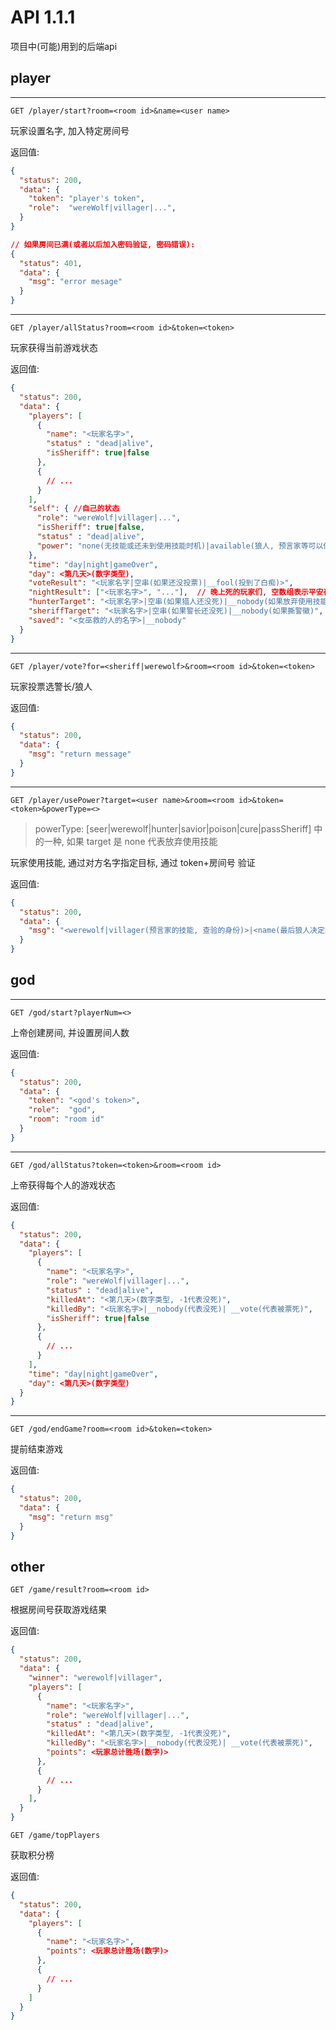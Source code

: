 
# API 1.1.1

项目中(可能)用到的后端api

## player

---

`GET /player/start?room=<room id>&name=<user name>`

玩家设置名字, 加入特定房间号

返回值:

```json
{
  "status": 200,
  "data": {
    "token": "player's token",
    "role":  "wereWolf|villager|...",
  }
}

// 如果房间已满(或者以后加入密码验证, 密码错误):
{
  "status": 401,
  "data": {
    "msg": "error mesage"
  }
}
```

---

`GET /player/allStatus?room=<room id>&token=<token>`

玩家获得当前游戏状态

返回值:

```json
{
  "status": 200,
  "data": {
    "players": [
      {
        "name": "<玩家名字>",
        "status" : "dead|alive",
        "isSheriff": true|false
      },
      {
        // ...
      }
    ],
    "self": { //自己的状态
      "role": "wereWolf|villager|...",
      "isSheriff": true|false,
      "status" : "dead|alive",
      "power": "none(无技能或还未到使用技能时机)|available(狼人, 预言家等可以使用技能)|available[0123](女巫可以使用 0:无技能, 1:灵药, 2:毒药, 3:两者",
    },
    "time": "day|night|gameOver",
    "day": <第几天>(数字类型),
    "voteResult": "<玩家名字|空串(如果还没投票)|__fool(投到了白痴)>",
    "nightResult": ["<玩家名字>", "..."],  // 晚上死的玩家们, 空数组表示平安夜
    "hunterTarget": "<玩家名字>|空串(如果猎人还没死)|__nobody(如果放弃使用技能)",
    "sheriffTarget": "<玩家名字>|空串(如果警长还没死)|__nobody(如果撕警徽)",
    "saved": "<女巫救的人的名字>|__nobody"
  }
}
```

---

`GET /player/vote?for=<sheriff|werewolf>&room=<room id>&token=<token>`

玩家投票选警长/狼人

返回值:

```json
{
  "status": 200,
  "data": {
    "msg": "return message"
  }
}
```

---

`GET /player/usePower?target=<user name>&room=<room id>&token=<token>&powerType=<>`

> powerType: [seer|werewolf|hunter|savior|poison|cure|passSheriff] 中的一种, 如果 target 是 none 代表放弃使用技能

玩家使用技能, 通过对方名字指定目标, 通过 token+房间号 验证

返回值:

```json
{
  "status": 200,
  "data": {
    "msg": "<werewolf|villager(预言家的技能, 查验的身份)>|<name(最后狼人决定杀掉的人的名字)>|<ok|retry(守卫如果连续两晚守护同一个人, 返回retry, 并重新释放技能)>|ok(女巫)"
  }
}
```

## god

---

`GET /god/start?playerNum=<>`

上帝创建房间, 并设置房间人数

返回值:

```json
{
  "status": 200,
  "data": {
    "token": "<god's token>",
    "role":  "god",
    "room": "room id"
  }
}
```

---

`GET /god/allStatus?token=<token>&room=<room id>`

上帝获得每个人的游戏状态

返回值:

```json
{
  "status": 200,
  "data": {
    "players": [
      {
        "name": "<玩家名字>",
        "role": "wereWolf|villager|...",
        "status" : "dead|alive",
        "killedAt": "<第几天>(数字类型, -1代表没死)",
        "killedBy": "<玩家名字>|__nobody(代表没死)| __vote(代表被票死)",
        "isSheriff": true|false
      },
      {
        // ...
      }
    ],
    "time": "day|night|gameOver",
    "day": <第几天>(数字类型)
  }
}
```

---

`GET /god/endGame?room=<room id>&token=<token>`

提前结束游戏

返回值:

```json
{
  "status": 200,
  "data": {
    "msg": "return msg"
  }
}
```

## other

`GET /game/result?room=<room id>`

根据房间号获取游戏结果

返回值:

```json
{
  "status": 200,
  "data": {
    "winner": "werewolf|villager",
    "players": [
      {
        "name": "<玩家名字>",
        "role": "wereWolf|villager|...",
        "status" : "dead|alive",
        "killedAt": "<第几天>(数字类型, -1代表没死)",
        "killedBy": "<玩家名字>|__nobody(代表没死)| __vote(代表被票死)",
        "points": <玩家总计胜场(数字)>
      },
      {
        // ...
      }
    ],
  }
}
```

`GET /game/topPlayers`

获取积分榜

返回值:

```json
{
  "status": 200,
  "data": {
    "players": [
      {
        "name": "<玩家名字>",
        "points": <玩家总计胜场(数字)>
      },
      {
        // ...
      }
    ]
  }
}
```